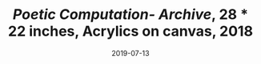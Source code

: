 ---
layout: allpaintingdetail
title:  <i>Poetic Computation- Archive</i>, 28 * 22 inches, Acrylics on canvas, 2018
date:   2019-07-13
image: Taeyoon_Choi_Archive_2019_JS_201907_taeyoonstudiovisit_27.jpg
meta: Photo by Joe Swide
orientation:
alt-text: Wires and electronic parts on the Poetic Computation- Archive
order:
Permalink: paintings/archive
---